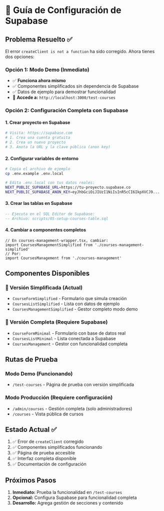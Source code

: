 # 🔧 Guía de Configuración de Supabase

## Problema Resuelto ✅

El error `createClient is not a function` ha sido corregido. Ahora tienes dos opciones:

### Opción 1: Modo Demo (Inmediato)
- ✅ **Funciona ahora mismo**
- ✅ Componentes simplificados sin dependencia de Supabase
- ✅ Datos de ejemplo para demostrar funcionalidad
- 🚀 **Accede a:** `http://localhost:3000/test-courses`

### Opción 2: Configuración Completa con Supabase

#### 1. Crear proyecto en Supabase
```bash
# Visita: https://supabase.com
# 1. Crea una cuenta gratuita
# 2. Crea un nuevo proyecto
# 3. Anota la URL y la clave pública (anon key)
```

#### 2. Configurar variables de entorno
```bash
# Copia el archivo de ejemplo
cp .env.example .env.local

# Edita .env.local con tus datos reales:
NEXT_PUBLIC_SUPABASE_URL=https://tu-proyecto.supabase.co
NEXT_PUBLIC_SUPABASE_ANON_KEY=eyJhbGciOiJIUzI1NiIsInR5cCI6IkpXVCJ9...
```

#### 3. Crear las tablas en Supabase
```sql
-- Ejecuta en el SQL Editor de Supabase:
-- Archivo: scripts/05-setup-courses-table.sql
```

#### 4. Cambiar a componentes completos
```tsx
// En courses-management-wrapper.tsx, cambiar:
import CoursesManagementSimplified from './courses-management-simplified'
// Por:
import CoursesManagement from './courses-management'
```

## Componentes Disponibles

### 🎯 Versión Simplificada (Actual)
- `CourseFormSimplified` - Formulario que simula creación
- `CoursesListSimplified` - Lista con datos de ejemplo
- `CoursesManagementSimplified` - Gestor completo modo demo

### 🚀 Versión Completa (Requiere Supabase)
- `CourseFormMinimal` - Formulario con base de datos real
- `CoursesListMinimal` - Lista conectada a Supabase
- `CoursesManagement` - Gestor con funcionalidad completa

## Rutas de Prueba

### Modo Demo (Funcionando)
- `/test-courses` - Página de prueba con versión simplificada

### Modo Producción (Requiere configuración)
- `/admin/courses` - Gestión completa (solo administradores)
- `/courses` - Vista pública de cursos

## Estado Actual ✅

1. ✅ Error de `createClient` corregido
2. ✅ Componentes simplificados funcionando
3. ✅ Página de prueba accesible
4. ✅ Interfaz completa disponible
5. ✅ Documentación de configuración

## Próximos Pasos

1. **Inmediato:** Prueba la funcionalidad en `/test-courses`
2. **Opcional:** Configura Supabase para funcionalidad completa
3. **Desarrollo:** Agrega gestión de secciones y contenido
